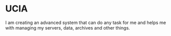 # UCIA
I am creating an advanced system that can do any task for me and helps me with managing my servers, data, archives and other things.
